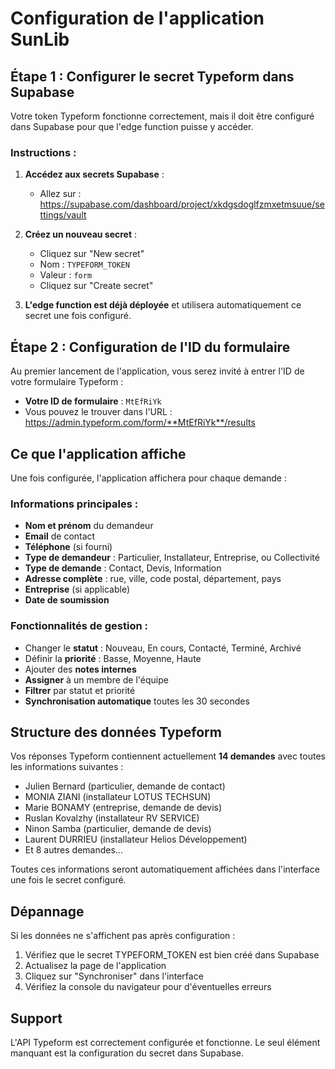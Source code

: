 # Configuration de l'application SunLib

## Étape 1 : Configurer le secret Typeform dans Supabase

Votre token Typeform fonctionne correctement, mais il doit être configuré dans Supabase pour que l'edge function puisse y accéder.

### Instructions :

1. **Accédez aux secrets Supabase** :
   - Allez sur : https://supabase.com/dashboard/project/xkdgsdoglfzmxetmsuue/settings/vault

2. **Créez un nouveau secret** :
   - Cliquez sur "New secret"
   - Nom : `TYPEFORM_TOKEN`
   - Valeur : `form`
   - Cliquez sur "Create secret"

3. **L'edge function est déjà déployée** et utilisera automatiquement ce secret une fois configuré.

## Étape 2 : Configuration de l'ID du formulaire

Au premier lancement de l'application, vous serez invité à entrer l'ID de votre formulaire Typeform :

- **Votre ID de formulaire** : `MtEfRiYk`
- Vous pouvez le trouver dans l'URL : https://admin.typeform.com/form/**MtEfRiYk**/results

## Ce que l'application affiche

Une fois configurée, l'application affichera pour chaque demande :

### Informations principales :
- **Nom et prénom** du demandeur
- **Email** de contact
- **Téléphone** (si fourni)
- **Type de demandeur** : Particulier, Installateur, Entreprise, ou Collectivité
- **Type de demande** : Contact, Devis, Information
- **Adresse complète** : rue, ville, code postal, département, pays
- **Entreprise** (si applicable)
- **Date de soumission**

### Fonctionnalités de gestion :
- Changer le **statut** : Nouveau, En cours, Contacté, Terminé, Archivé
- Définir la **priorité** : Basse, Moyenne, Haute
- Ajouter des **notes internes**
- **Assigner** à un membre de l'équipe
- **Filtrer** par statut et priorité
- **Synchronisation automatique** toutes les 30 secondes

## Structure des données Typeform

Vos réponses Typeform contiennent actuellement **14 demandes** avec toutes les informations suivantes :

- Julien Bernard (particulier, demande de contact)
- MONIA ZIANI (installateur LOTUS TECHSUN)
- Marie BONAMY (entreprise, demande de devis)
- Ruslan Kovalzhy (installateur RV SERVICE)
- Ninon Samba (particulier, demande de devis)
- Laurent DURRIEU (installateur Helios Développement)
- Et 8 autres demandes...

Toutes ces informations seront automatiquement affichées dans l'interface une fois le secret configuré.

## Dépannage

Si les données ne s'affichent pas après configuration :
1. Vérifiez que le secret TYPEFORM_TOKEN est bien créé dans Supabase
2. Actualisez la page de l'application
3. Cliquez sur "Synchroniser" dans l'interface
4. Vérifiez la console du navigateur pour d'éventuelles erreurs

## Support

L'API Typeform est correctement configurée et fonctionne. Le seul élément manquant est la configuration du secret dans Supabase.
